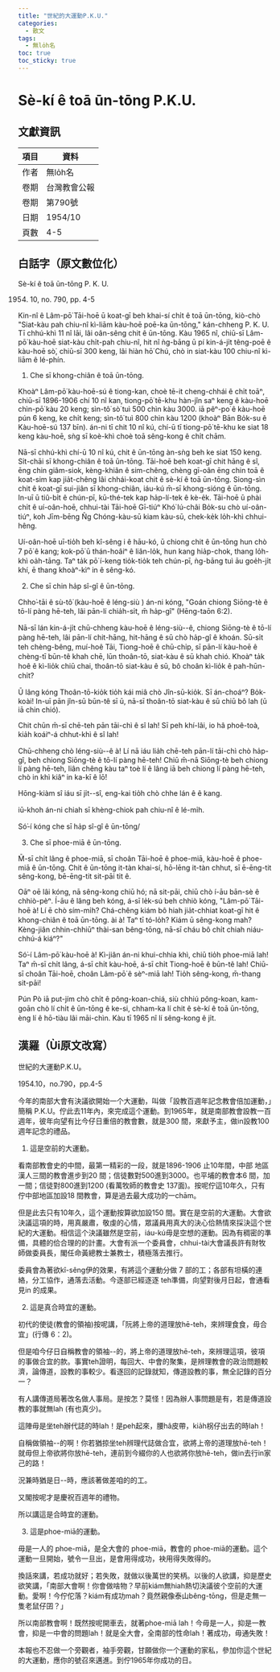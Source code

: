 ```yaml
---
title: "世紀的大運動P.K.U."
categories:
  - 散文
tags:
  - 無lo̍h名
toc: true
toc_sticky: true
---
```


# Sè-kí ê toā ūn-tōng P.K.U.

## 文獻資訊

| 項目 | 資料 |
|---|---|
| 作者 | 無lo̍h名 |
| 卷期 | 台灣教會公報 |
| 卷期 | 第790號 |
| 日期 | 1954/10 |
| 頁數 | 4-5 |

## 白話字（原文數位化）

Sè-kí ê toā ūn-tōng P. K. U.

1954. 10, no. 790, pp. 4-5

Kin-nî ê Lâm-pō͘ Tāi-hoē ū koat-gī beh khai-sí chi̍t ê toā ūn-tōng, kiò-chò "Siat-kàu pah chiu-nî kì-liām kàu-hoē poē-ka ūn-tōng," kán-chheng P. K. U. Tī chhú-khì 11 nî lāi, lâi oân-sêng chit ê ūn-tōng. Kàu 1965 nî, chiū-sī Lâm-pō͘ kàu-hoē siat-kàu chi̍t-pah chiu-nî, hit nî ǹg-bāng ū pí kin-á-ji̍t têng-poē ê kàu-hoē sò͘, chiū-sī 300 keng, lâi hiàn hō͘ Chú, chò in siat-kàu 100 chiu-nî kì-liām ê lé-phín.

1. Che sī khong-chiân ê toā ūn-tōng.

Khoàⁿ Lâm-pō͘ kàu-hoē-sú ê tiong-kan, choè tē-it cheng-chhái ê chi̍t toāⁿ, chiū-sī 1896-1906 chí 10 nî kan, tiong-pō͘ tē-khu hàn-jîn saⁿ keng ê kàu-hoē chìn-pō͘ kàu 20 keng; sìn-tô͘ sò͘ tuì 500 chìn kàu 3000. iā pêⁿ-po͘ ê kàu-hoē pún 6 keng, ke chi̍t keng; sìn-tô͘ tuì 800 chìn kàu 1200 (khoàⁿ Bān Bo̍k-su ê Kàu-hoē-sú 137 bīn). án-ni tī chit 10 nî kú, chí-ū tī tiong-pō͘ tē-khu ke siat 18 keng kàu-hoē, sǹg sī koè-khì choè toā sêng-kong ê chi̍t chām.

Nā-sī chhú-khì chí-ū 10 nî kú, chit ê ūn-tōng àn-sǹg beh ke siat 150 keng. Si̍t-chāi sī khong-chiân ê toā ūn-tōng. Tāi-hoē beh koat-gī chit hāng ê sî, ēng chin giâm-siok, kèng-khiân ê sim-chêng, chèng gī-oân ēng chin toā ê koat-sim kap jia̍t-chêng lâi chhái-koat chit ê sè-kí ê toā ūn-tōng. Siong-sìn chit ê koat-gī sui-jiân sī khong-chiân, iáu-kú m̄-sī khong-sióng ê ūn-tōng. In-uī ū tiû-bi̍t ê chún-pī, kū-thé-tek kap ha̍p-lí-tek ê kè-e̍k. Tāi-hoē ū phài chi̍t ê uí-oân-hoē, chhui-tài Tāi-hoē Gī-tiúⁿ Khó͘ Iú-châi Bo̍k-su chò uí-oân-tiúⁿ, koh Jīm-bēng N̂g Chóng-kàu-sū kiam kàu-sū, chek-ke̍k lo̍h-khì chhui-hêng.

Uí-oân-hoē uī-tio̍h beh kî-sêng i ê hāu-kó, ū chiong chit ê ūn-tōng hun chò 7 pō͘ ê kang; kok-pō͘ ū thán-hoâiⁿ ê liân-lo̍k, hun kang hia̍p-chok, thang lo̍h-khì oa̍h-tāng. Taⁿ ta̍k pō͘ í-keng tio̍k-tio̍k teh chún-pī, ǹg-bāng tuì āu goe̍h-ji̍t khí, ē thang khoàⁿ-kìⁿ in ê sêng-kó.

2. Che sī chin ha̍p sî-gî ê ūn-tōng.

Chho͘-tāi ê sù-tô͘ (kàu-hoē ê léng-siù ) án-ni kóng, "Goán chiong Siōng-tè ê tō-lí pàng hē-teh, lâi pān-lí chia̍h-si̍t, m̄ ha̍p-gî" (Hēng-taōn 6:2).

Nā-sī lán kin-á-ji̍t chū-chheng kàu-hoē ê léng-siù--ê, chiong Siōng-tè ê tō-lí pàng hē-teh, lâi pān-lí chit-hāng, hit-hāng ê sū chò ha̍p-gî ê khoán. Sū-si̍t teh chèng-bêng, muí-hoê Tāi, Tiong-hoē ê chū-chi̍p, sī pān-lí kàu-hoē ê chèng-tī būn-tê khah chē, lūn thoân-tō, siat-kàu ê sū khah chió. Khoàⁿ ta̍k hoê ê kì-lio̍k chiū chai, thoân-tō siat-kàu ê sū, bô choân kì-lio̍k ê pah-hūn-chi̍t?

Ū lâng kóng Thoân-tō-kio̍k tio̍h kái miâ chò Jîn-sū-kio̍k. Sī án-choáⁿ? Bo̍k-koài! In-uī pān jîn-sū būn-tê sī ū, nā-sī thoân-tō siat-kàu ê sū chiū bô lah (ū iā chin chió).

Chit chūn m̄-sī chē-teh pān tāi-chì ê sî lah! Sī peh khí-lâi, io hâ phoê-toà, kia̍h koáiⁿ-á chhut-khì ê sî lah!

Chū-chheng chò léng-siù--ê à! Lí nā iáu lia̍h chē-teh pān-lí tāi-chì chò ha̍p-gî, beh chiong Siōng-tè ê tō-lí pàng hē-teh! Chiū m̄-nā Siōng-tè beh chiong lí pàng hē-teh, liân chêng kàu taⁿ toè lí ê lâng iā beh chiong lí pàng hē-teh, chò in khì kiâⁿ in ka-kī ê lō͘!

Hōng-kiàm sî iáu sī ji̍t--sî, eng-kai tio̍h chò chhe lán ê ê kang.

iū-khoh án-ni chiah sī khèng-chiok pah chiu-nî ê lé-mi̍h.

Só͘-í kóng che sī ha̍p sî-gî ê ūn-tōng/

3. Che sī phoe-miā ê ūn-tōng.

M̄-sī chi̍t lâng ê phoe-miā, sī choân Tāi-hoē ê phoe-miā, kàu-hoē ê phoe-miā ê ūn-tōng. Chit ê ūn-tōng it-tàn khai-sí, hō-lēng it-tàn chhut, sī ē-ēng-tit sêng-kong, bē-ēng-tit sit-pāi tit ê.

Oāⁿ oē lâi kóng, nā sêng-kong chiū hó; nā sit-pāi, chiū chò í-āu bān-sè ê chhiò-pèⁿ. Í-āu ê lâng beh kóng, á-sī le̍k-sú beh chhiò kóng, "Lâm-pō͘ Tāi-hoē à! Lí ē chò sím-mi̍h? Chá-chêng kiám bô hiah jia̍t-chhiat koat-gī hit ê khong-chiân ê toā ūn-tōng. ài à! Taⁿ tī tó-lo̍h? Kiám ū sêng-kong mah? Kèng-jiân chhin-chhiūⁿ thài-san bêng-tōng, nā-sī cháu bô chi̍t chiah niáu-chhú-á kiáⁿ?"

Só͘-í Lâm-pō͘ kàu-hoē à! Kì-jiân án-ni khui-chhia khì, chiū tio̍h phoe-miā lah! Taⁿ m̄-sī chi̍t lâng, á-sī chi̍t kàu-hoē, á-sī chi̍t Tiong-hoē ê būn-tê lah! Chiū-sī choân Tāi-hoē, choân Lâm-pō͘ ê sèⁿ-miā lah! Tio̍h sêng-kong, m̄-thang sit-pāi!

Pún Pò iā put-jím chò chi̍t ê pông-koan-chiá, siù chhiú pông-koan, kam-goān chò lí chi̍t ê ūn-tōng ê ke-si, chham-ka lí chit ê sè-kí ê toā ūn-tōng, èng lí ê hō-tiàu lâi māi-chìn. Kàu tī 1965 nî lí sêng-kong ê ji̍t.

## 漢羅（Ùi原文改寫）

世紀的大運動P.K.U。

1954.10，no.790，pp.4-5

今年的南部大會有決議欲開始一个大運動，叫做「設教百週年記念教會倍加運動，」簡稱 P.K.U。佇此去11年內，來完成這个運動。到1965年，就是南部教會設教一百週年，彼年向望有比今仔日重倍的教會數，就是300 間，來獻予主，做in設教100週年記念的禮品。

1. 這是空前的大運動。

看南部教會史的中間，最第一精彩的一段，就是1896-1906 止10年間，中部 地區漢人三間的教會進步到20 間；信徒數對500進到3000。也平埔的教會本6 間，加一間；信徒對800進到1200 (看萬牧師的教會史 137面)。按呢佇這10年久，只有佇中部地區加設18 間教會，算是過去最大成功的一chām。

但是此去只有10年久，這个運動按算欲加設150 間。實在是空前的大運動。大會欲決議這項的時，用真嚴肅，敬虔的心情，眾議員用真大的決心佮熱情來採決這个世紀的大運動。相信這个決議雖然是空前，iáu-kú毋是空想的運動。因為有稠密的準備，具體的佮合理的的計畫。大會有派一个委員會，chhui-tài大會議長許有財牧師做委員長，閣任命黃總教士兼教士，積極落去推行。

委員會為著欲kî-sêng伊的效果，有將這个運動分做 7 部的工；各部有坦橫的連絡，分工協作，通落去活動。今逐部已經逐逐 teh準備，向望對後月日起，會通看見in 的成果。

2. 這是真合時宜的運動。

初代的使徒(教會的領袖)按呢講，「阮將上帝的道理放hē-teh，來辨理食食，毋合宜」(行傳 6：2)。

但是咱今仔日自稱教會的領袖--的，將上帝的道理放hē-teh，來辨理這項，彼項的事做合宜的款。事實teh證明，每回大、中會的聚集，是辨理教會的政治問題較濟，論傳道，設教的事較少。看逐回的記錄就知，傳道設教的事，無全記錄的百分一？

有人講傳道局著改名做人事局。是按怎？莫怪！因為辦人事問題是有，若是傳道設教的事就無lah (有也真少)。

這陣毋是坐teh辦代誌的時lah！是peh起來，腰hâ皮帶，kia̍h柺仔出去的時lah！

自稱做領袖--的啊！你若猶掠坐teh辨理代誌做合宜，欲將上帝的道理放hē-teh！就毋但上帝欲將你放hē-teh，連前到今綴你的人也欲將你放hē-teh，做in去行in家己的路！

況兼時猶是日--時，應該著做差咱的的工。

又閣按呢才是慶祝百週年的禮物。

所以講這是合時宜的運動。

3. 這是phoe-miā的運動。

毋是一人的 phoe-miā，是全大會的 phoe-miā，教會的 phoe-miā的運動。這个運動一旦開始，號令一旦出，是會用得成功，袂用得失敗得的。

換話來講，若成功就好；若失敗，就做以後萬世的笑柄。以後的人欲講，抑是歷史欲笑講，「南部大會啊！你會做啥物？早前kiám無hiah熱切決議彼个空前的大運動。愛啊！今佇佗落？kiám有成功mah？竟然親像泰山bêng-tōng，但是走無一隻老鼠仔囝？」

所以南部教會啊！既然按呢開車去，就著phoe-miā lah！今毋是一人，抑是一教會，抑是一中會的問題lah！就是全大會，全南部的性命lah！著成功，毋通失敗！

本報也不忍做一个旁觀者，袖手旁觀，甘願做你一个運動的家私，參加你這个世紀的大運動，應你的號召來邁進。到佇1965年你成功的日。
